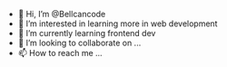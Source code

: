 - 👋 Hi, I’m @Bellcancode
- 👀 I’m interested in learning more in web development
- 🌱 I’m currently learning frontend dev
- 💞️ I’m looking to collaborate on ...
- 📫 How to reach me ...

<!---
Bellcancode/Bellcancode is a ✨ special ✨ repository because its `README.md` (this file) appears on your GitHub profile.
You can click the Preview link to take a look at your changes.
--->
